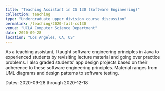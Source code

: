 ```yaml
---
title: "Teaching Assistant in CS 130 (Software Engineering)"
collection: teaching
type: "Undergraduate upper division course discussion"
permalink: /teaching/2020-fall-cs130
venue: "UCLA Computer Science Department"
date: 2020-09-28
location: "Los Angeles, CA, US"
---
```


As a teaching assistant, I taught software engineering principles in Java to experienced students by revisiting lecture material and going over practice problems. I also graded students' app design projects based on their adherence to these software engineering principles. Material ranges from UML diagrams and design patterns to software testing.

Dates: 2020-09-28 through 2020-12-18